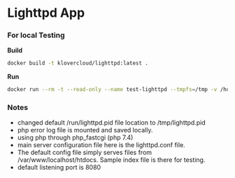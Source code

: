 # Lighttpd App
#####
### For local Testing

**Build**
```sh
docker build -t klovercloud/lighttpd:latest .
```
**Run**
```sh
docker run --rm -t --read-only --name test-lighttpd --tmpfs=/tmp -v /home/arjun/Docker-vol/lighttpd-vol/php-log:/var/log/php7 -v /home/arjun/random_stuff/lighttpd-docker:/var/www/localhost/htdocs -p 8080:8080 klovercloud/lighttpd:latest
```
### Notes
- changed default /run/lighttpd.pid file location to /tmp/lighttpd.pid
- php error log file is mounted and saved locally.
- using php through php_fastcgi (php 7.4)
- main server configuration file here is the lighttpd.conf file.
- The default config file simply serves files from /var/www/localhost/htdocs. Sample index file is there for testing. 
- default listening port is 8080